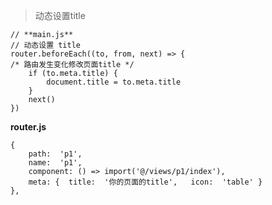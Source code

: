 


> 动态设置title 

    // **main.js**
    // 动态设置 title
	router.beforeEach((to, from, next) => {
	/* 路由发生变化修改页面title */
		if (to.meta.title) {
			document.title = to.meta.title
		}
		next()
	})
**router.js**

    {
		path:  'p1',
		name:  'p1',
		component: () => import('@/views/p1/index'),
		meta: {  title:  '你的页面的title',   icon:  'table' }
	},

<!--stackedit_data:
eyJoaXN0b3J5IjpbMTExNzg4ODM4OCwtMTgxMzk1OTA2XX0=
-->